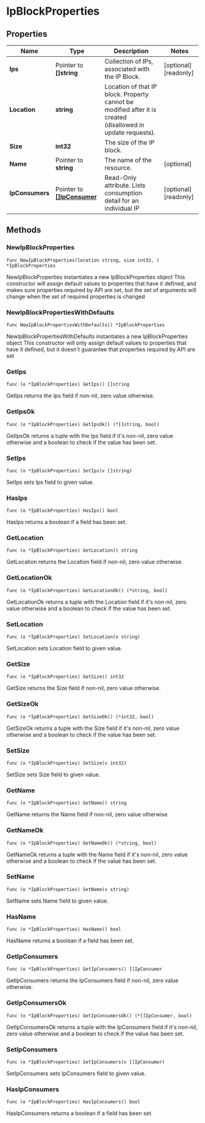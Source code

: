 # IpBlockProperties

## Properties

|Name | Type | Description | Notes|
|------------ | ------------- | ------------- | -------------|
|**Ips** | Pointer to **[]string** | Collection of IPs, associated with the IP Block. | [optional] [readonly] |
|**Location** | **string** | Location of that IP block. Property cannot be modified after it is created (disallowed in update requests). | |
|**Size** | **int32** | The size of the IP block. | |
|**Name** | Pointer to **string** | The name of the  resource. | [optional] |
|**IpConsumers** | Pointer to [**[]IpConsumer**](IpConsumer.md) | Read-Only attribute. Lists consumption detail for an individual IP | [optional] [readonly] |

## Methods

### NewIpBlockProperties

`func NewIpBlockProperties(location string, size int32, ) *IpBlockProperties`

NewIpBlockProperties instantiates a new IpBlockProperties object
This constructor will assign default values to properties that have it defined,
and makes sure properties required by API are set, but the set of arguments
will change when the set of required properties is changed

### NewIpBlockPropertiesWithDefaults

`func NewIpBlockPropertiesWithDefaults() *IpBlockProperties`

NewIpBlockPropertiesWithDefaults instantiates a new IpBlockProperties object
This constructor will only assign default values to properties that have it defined,
but it doesn't guarantee that properties required by API are set

### GetIps

`func (o *IpBlockProperties) GetIps() []string`

GetIps returns the Ips field if non-nil, zero value otherwise.

### GetIpsOk

`func (o *IpBlockProperties) GetIpsOk() (*[]string, bool)`

GetIpsOk returns a tuple with the Ips field if it's non-nil, zero value otherwise
and a boolean to check if the value has been set.

### SetIps

`func (o *IpBlockProperties) SetIps(v []string)`

SetIps sets Ips field to given value.

### HasIps

`func (o *IpBlockProperties) HasIps() bool`

HasIps returns a boolean if a field has been set.

### GetLocation

`func (o *IpBlockProperties) GetLocation() string`

GetLocation returns the Location field if non-nil, zero value otherwise.

### GetLocationOk

`func (o *IpBlockProperties) GetLocationOk() (*string, bool)`

GetLocationOk returns a tuple with the Location field if it's non-nil, zero value otherwise
and a boolean to check if the value has been set.

### SetLocation

`func (o *IpBlockProperties) SetLocation(v string)`

SetLocation sets Location field to given value.


### GetSize

`func (o *IpBlockProperties) GetSize() int32`

GetSize returns the Size field if non-nil, zero value otherwise.

### GetSizeOk

`func (o *IpBlockProperties) GetSizeOk() (*int32, bool)`

GetSizeOk returns a tuple with the Size field if it's non-nil, zero value otherwise
and a boolean to check if the value has been set.

### SetSize

`func (o *IpBlockProperties) SetSize(v int32)`

SetSize sets Size field to given value.


### GetName

`func (o *IpBlockProperties) GetName() string`

GetName returns the Name field if non-nil, zero value otherwise.

### GetNameOk

`func (o *IpBlockProperties) GetNameOk() (*string, bool)`

GetNameOk returns a tuple with the Name field if it's non-nil, zero value otherwise
and a boolean to check if the value has been set.

### SetName

`func (o *IpBlockProperties) SetName(v string)`

SetName sets Name field to given value.

### HasName

`func (o *IpBlockProperties) HasName() bool`

HasName returns a boolean if a field has been set.

### GetIpConsumers

`func (o *IpBlockProperties) GetIpConsumers() []IpConsumer`

GetIpConsumers returns the IpConsumers field if non-nil, zero value otherwise.

### GetIpConsumersOk

`func (o *IpBlockProperties) GetIpConsumersOk() (*[]IpConsumer, bool)`

GetIpConsumersOk returns a tuple with the IpConsumers field if it's non-nil, zero value otherwise
and a boolean to check if the value has been set.

### SetIpConsumers

`func (o *IpBlockProperties) SetIpConsumers(v []IpConsumer)`

SetIpConsumers sets IpConsumers field to given value.

### HasIpConsumers

`func (o *IpBlockProperties) HasIpConsumers() bool`

HasIpConsumers returns a boolean if a field has been set.



